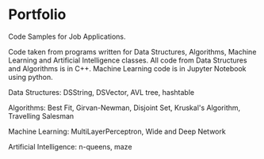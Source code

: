 # Portfolio
Code Samples for Job Applications.


Code taken from programs written for Data Structures, Algorithms, Machine Learning and Artificial Intelligence classes. All code from Data Structures and Algorithms is in C++. Machine Learning code is in Jupyter Notebook using python.

Data Structures: DSString, DSVector, AVL tree, hashtable

Algorithms: Best Fit, Girvan-Newman, Disjoint Set, Kruskal's Algorithm, Travelling Salesman

Machine Learning: MultiLayerPerceptron, Wide and Deep Network 

Artificial Intelligence: n-queens, maze

